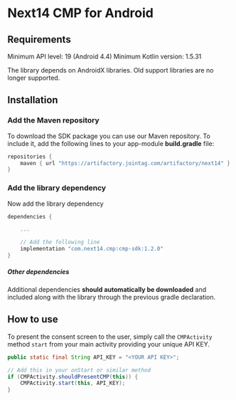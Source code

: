 # Next14 CMP for Android

## Requirements

Minimum API level: 19 (Android 4.4)
Minimum Kotlin version: 1.5.31

The library depends on AndroidX libraries. Old support libraries are no longer supported.

## Installation

### Add the Maven repository

To download the SDK package you can use our Maven repository. To include it, add
the following lines to your app-module **build.gradle** file:

```gradle
repositories {
    maven { url "https://artifactory.jointag.com/artifactory/next14" }
}
```

### Add the library dependency

Now add the library dependency

```gradle
dependencies {

    ...

    // Add the following line
    implementation "com.next14.cmp:cmp-sdk:1.2.0"
}
```

##### Other dependencies

Additional dependencies **should automatically be downloaded** and included along
with the library through the previous gradle declaration.

## How to use

To present the consent screen to the user, simply call the `CMPActivity` method
`start` from your main activity providing your unique API KEY.

```java
public static final String API_KEY = "<YOUR API KEY>";

// Add this in your onStart or similar method
if (CMPActivity.shouldPresentCMP(this)) {
    CMPActivity.start(this, API_KEY);
}
```
